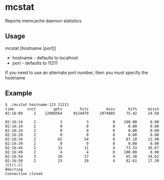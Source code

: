 mcstat
======

Reports memcache daemon statistics


Usage
-----

mcstat [hostname [port]]

* hostname - defaults to localhost
* port - defaults to 11211

If you need to use an alternate port number, then you must specify the
hostname


Example
-------

    
    $ ./mcstat hostname-123 11211
    time      cnct        gets        hits        miss      hit%     miss%
    02:16:09     2    12098564     9124479     2974085     75.42     24.58

    02:16:14     2           3           3           0    100.00      0.00
    02:16:19     2           0           0           0      0.00      0.00
    02:16:24     2           0           0           0      0.00      0.00
    02:16:29     2           0           0           0      0.00      0.00
    02:16:34     2          62          54           8     87.10     12.90
    02:16:39     2           0           0           0      0.00      0.00
    02:16:44     2          15          11           4     73.33     26.67
    02:16:49     2           4           4           0    100.00      0.00
    02:16:54     3          26          17           9     65.38     34.62
    02:16:59     2          23          19           4     82.61     17.39
    [Ctrl-C]
    Aborting
    Connection closed
    

